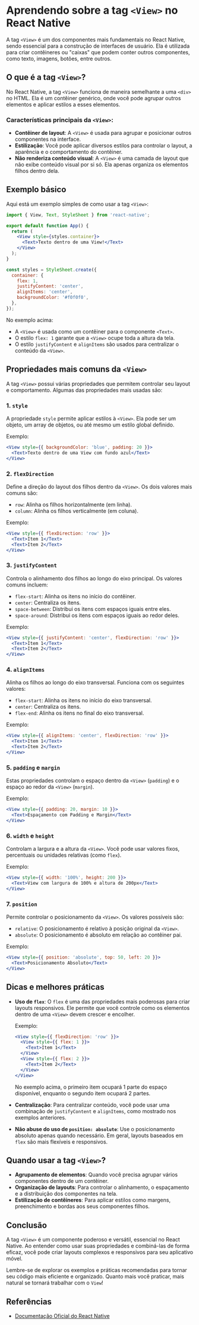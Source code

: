 # Aprendendo sobre a tag `<View>` no React Native

A tag `<View>` é um dos componentes mais fundamentais no React Native, sendo essencial para a construção de interfaces de usuário. Ela é utilizada para criar contêineres ou "caixas" que podem conter outros componentes, como texto, imagens, botões, entre outros.

## O que é a tag `<View>`?

No React Native, a tag `<View>` funciona de maneira semelhante a uma `<div>` no HTML. Ela é um contêiner genérico, onde você pode agrupar outros elementos e aplicar estilos a esses elementos.

### Características principais da `<View>`:
- **Contêiner de layout**: A `<View>` é usada para agrupar e posicionar outros componentes na interface.
- **Estilização**: Você pode aplicar diversos estilos para controlar o layout, a aparência e o comportamento do contêiner.
- **Não renderiza conteúdo visual**: A `<View>` é uma camada de layout que não exibe conteúdo visual por si só. Ela apenas organiza os elementos filhos dentro dela.

## Exemplo básico

Aqui está um exemplo simples de como usar a tag `<View>`:

```jsx
import { View, Text, StyleSheet } from 'react-native';

export default function App() {
  return (
    <View style={styles.container}>
      <Text>Texto dentro de uma View!</Text>
    </View>
  );
}

const styles = StyleSheet.create({
  container: {
    flex: 1,
    justifyContent: 'center',
    alignItems: 'center',
    backgroundColor: '#f0f0f0',
  },
});
```

No exemplo acima:
- A `<View>` é usada como um contêiner para o componente `<Text>`.
- O estilo `flex: 1` garante que a `<View>` ocupe toda a altura da tela.
- O estilo `justifyContent` e `alignItems` são usados para centralizar o conteúdo da `<View>`.

## Propriedades mais comuns da `<View>`

A tag `<View>` possui várias propriedades que permitem controlar seu layout e comportamento. Algumas das propriedades mais usadas são:

### 1. **`style`**
A propriedade `style` permite aplicar estilos à `<View>`. Ela pode ser um objeto, um array de objetos, ou até mesmo um estilo global definido.

Exemplo:
```jsx
<View style={{ backgroundColor: 'blue', padding: 20 }}>
  <Text>Texto dentro de uma View com fundo azul</Text>
</View>
```

### 2. **`flexDirection`**
Define a direção do layout dos filhos dentro da `<View>`. Os dois valores mais comuns são:
- `row`: Alinha os filhos horizontalmente (em linha).
- `column`: Alinha os filhos verticalmente (em coluna).

Exemplo:
```jsx
<View style={{ flexDirection: 'row' }}>
  <Text>Item 1</Text>
  <Text>Item 2</Text>
</View>
```

### 3. **`justifyContent`**
Controla o alinhamento dos filhos ao longo do eixo principal. Os valores comuns incluem:
- `flex-start`: Alinha os itens no início do contêiner.
- `center`: Centraliza os itens.
- `space-between`: Distribui os itens com espaços iguais entre eles.
- `space-around`: Distribui os itens com espaços iguais ao redor deles.

Exemplo:
```jsx
<View style={{ justifyContent: 'center', flexDirection: 'row' }}>
  <Text>Item 1</Text>
  <Text>Item 2</Text>
</View>
```

### 4. **`alignItems`**
Alinha os filhos ao longo do eixo transversal. Funciona com os seguintes valores:
- `flex-start`: Alinha os itens no início do eixo transversal.
- `center`: Centraliza os itens.
- `flex-end`: Alinha os itens no final do eixo transversal.

Exemplo:
```jsx
<View style={{ alignItems: 'center', flexDirection: 'row' }}>
  <Text>Item 1</Text>
  <Text>Item 2</Text>
</View>
```

### 5. **`padding` e `margin`**
Estas propriedades controlam o espaço dentro da `<View>` (`padding`) e o espaço ao redor da `<View>` (`margin`).

Exemplo:
```jsx
<View style={{ padding: 20, margin: 10 }}>
  <Text>Espaçamento com Padding e Margin</Text>
</View>
```

### 6. **`width` e `height`**
Controlam a largura e a altura da `<View>`. Você pode usar valores fixos, percentuais ou unidades relativas (como `flex`).

Exemplo:
```jsx
<View style={{ width: '100%', height: 200 }}>
  <Text>View com largura de 100% e altura de 200px</Text>
</View>
```

### 7. **`position`**
Permite controlar o posicionamento da `<View>`. Os valores possíveis são:
- `relative`: O posicionamento é relativo à posição original da `<View>`.
- `absolute`: O posicionamento é absoluto em relação ao contêiner pai.

Exemplo:
```jsx
<View style={{ position: 'absolute', top: 50, left: 20 }}>
  <Text>Posicionamento Absoluto</Text>
</View>
```

## Dicas e melhores práticas

- **Uso de `flex`**: O `flex` é uma das propriedades mais poderosas para criar layouts responsivos. Ele permite que você controle como os elementos dentro de uma `<View>` devem crescer e encolher.
  
  Exemplo:
  ```jsx
  <View style={{ flexDirection: 'row' }}>
    <View style={{ flex: 1 }}>
      <Text>Item 1</Text>
    </View>
    <View style={{ flex: 2 }}>
      <Text>Item 2</Text>
    </View>
  </View>
  ```

  No exemplo acima, o primeiro item ocupará 1 parte do espaço disponível, enquanto o segundo item ocupará 2 partes.

- **Centralização**: Para centralizar conteúdo, você pode usar uma combinação de `justifyContent` e `alignItems`, como mostrado nos exemplos anteriores.

- **Não abuse do uso de `position: absolute`**: Use o posicionamento absoluto apenas quando necessário. Em geral, layouts baseados em `flex` são mais flexíveis e responsivos.

## Quando usar a tag `<View>`?

- **Agrupamento de elementos**: Quando você precisa agrupar vários componentes dentro de um contêiner.
- **Organização de layouts**: Para controlar o alinhamento, o espaçamento e a distribuição dos componentes na tela.
- **Estilização de contêineres**: Para aplicar estilos como margens, preenchimento e bordas aos seus componentes filhos.

## Conclusão

A tag `<View>` é um componente poderoso e versátil, essencial no React Native. Ao entender como usar suas propriedades e combiná-las de forma eficaz, você pode criar layouts complexos e responsivos para seu aplicativo móvel.

Lembre-se de explorar os exemplos e práticas recomendadas para tornar seu código mais eficiente e organizado. Quanto mais você praticar, mais natural se tornará trabalhar com o `View`!

## Referências

- [Documentação Oficial do React Native](https://reactnative.dev/docs/view)
